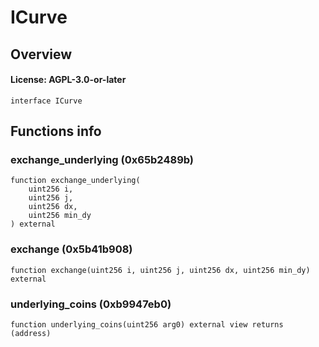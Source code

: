 # ICurve

## Overview

#### License: AGPL-3.0-or-later

```solidity
interface ICurve
```


## Functions info

### exchange_underlying (0x65b2489b)

```solidity
function exchange_underlying(
    uint256 i,
    uint256 j,
    uint256 dx,
    uint256 min_dy
) external
```


### exchange (0x5b41b908)

```solidity
function exchange(uint256 i, uint256 j, uint256 dx, uint256 min_dy) external
```


### underlying_coins (0xb9947eb0)

```solidity
function underlying_coins(uint256 arg0) external view returns (address)
```

